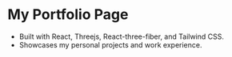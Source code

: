 # My Portfolio Page

- Built with React, Threejs, React-three-fiber, and Tailwind CSS.
- Showcases my personal projects and work experience. 
